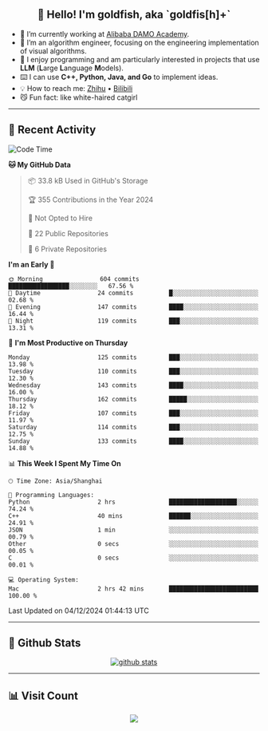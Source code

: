 
<h2 align="center">👋 Hello! I'm goldfish, aka `goldfis[h]+`</h2>

- 📍 I’m currently working at [Alibaba DAMO Academy](https://damo.alibaba.com/).  
- 🌱 I’m an algorithm engineer, focusing on the engineering implementation of visual algorithms.  
- 💬 I enjoy programming and am particularly interested in projects that use **LLM** (**L**arge **L**anguage **M**odels).   
- ⌨️ I can use **C++, Python, Java, and Go** to implement ideas.  
- 💡 How to reach me: [Zhihu](https://www.zhihu.com/people/goldfishh) • [Bilibili](https://space.bilibili.com/11349246)  
- 😼 Fun fact: like white-haired catgirl  

-------

## 🔧 Recent Activity

<!--START_SECTION:waka-->
![Code Time](http://img.shields.io/badge/Code%20Time-91%20hrs%204%20mins-blue)

**🐱 My GitHub Data** 

> 📦 33.8 kB Used in GitHub's Storage 
 > 
> 🏆 355 Contributions in the Year 2024
 > 
> 🚫 Not Opted to Hire
 > 
> 📜 22 Public Repositories 
 > 
> 🔑 6 Private Repositories 
 > 
**I'm an Early 🐤** 

```text
🌞 Morning                604 commits         █████████████████░░░░░░░░   67.56 % 
🌆 Daytime                24 commits          █░░░░░░░░░░░░░░░░░░░░░░░░   02.68 % 
🌃 Evening                147 commits         ████░░░░░░░░░░░░░░░░░░░░░   16.44 % 
🌙 Night                  119 commits         ███░░░░░░░░░░░░░░░░░░░░░░   13.31 % 
```
📅 **I'm Most Productive on Thursday** 

```text
Monday                   125 commits         ███░░░░░░░░░░░░░░░░░░░░░░   13.98 % 
Tuesday                  110 commits         ███░░░░░░░░░░░░░░░░░░░░░░   12.30 % 
Wednesday                143 commits         ████░░░░░░░░░░░░░░░░░░░░░   16.00 % 
Thursday                 162 commits         █████░░░░░░░░░░░░░░░░░░░░   18.12 % 
Friday                   107 commits         ███░░░░░░░░░░░░░░░░░░░░░░   11.97 % 
Saturday                 114 commits         ███░░░░░░░░░░░░░░░░░░░░░░   12.75 % 
Sunday                   133 commits         ████░░░░░░░░░░░░░░░░░░░░░   14.88 % 
```


📊 **This Week I Spent My Time On** 

```text
🕑︎ Time Zone: Asia/Shanghai

💬 Programming Languages: 
Python                   2 hrs               ███████████████████░░░░░░   74.24 % 
C++                      40 mins             ██████░░░░░░░░░░░░░░░░░░░   24.91 % 
JSON                     1 min               ░░░░░░░░░░░░░░░░░░░░░░░░░   00.79 % 
Other                    0 secs              ░░░░░░░░░░░░░░░░░░░░░░░░░   00.05 % 
C                        0 secs              ░░░░░░░░░░░░░░░░░░░░░░░░░   00.01 % 

💻 Operating System: 
Mac                      2 hrs 42 mins       █████████████████████████   100.00 % 
```


 Last Updated on 04/12/2024 01:44:13 UTC
<!--END_SECTION:waka-->

-------

## 📆 Github Stats

<p align="center">
    <a href="https://github.com/anuraghazra/github-readme-stats">
      <img src="https://github-readme-stats.vercel.app/api?username=goldfishh&show_icons=true&theme=dracula" alt="github stats" />
    </a>
</p>

-------

## 📊 Visit Count

<p align="center">
  <a href="https://count.getloli.com/"><img src="https://count.getloli.com/get/@:goldfishh?theme=rule34"></a>
</p>
